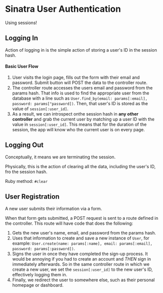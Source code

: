 # Sinatra User Authentication

Using sessions!

## Logging In

Action of logging in is the simple action of storing a user's ID in the session hash.

#### Basic User Flow

1. User visits the login page, fills out the form with their email and password. Submit button will POST the data to the controller route.
2. The controller route accesses the users email and password from the params hash. That info is used to find the appropriate user from the database with a line such as `User.find_by(email: params[:email], password: params["password])`. Then, that user's ID is stored as the value of `session[:user_id]`.
3. As a result, we can introspect onthe session hash in **any other controller** and grab the current user by matching up a user ID with the value in `session[:user_id]`. This means that for the duration of the session, the app will know who the current user is on every page. 

## Logging Out

Conceptually, it means we are terminating the session.

Physically, this is the action of clearing all the data, including the user's ID, fro the session hash.

Ruby method: `#clear`

## User Registration

A new user submits their information via a form.

When that form gets submitted, a POST request is sent to a route defined in the controller. This route will have code that does the following:

1. Gets the new user's name, email, and password from the params hash.
2. Uses that information to create and save a new instance of `User`, for example: `User.create(name: params[:name], email: params[:email], password: params[:password])`.
3. Signs the user in once they have completed the sign-up process. It would be annoying if you had to create an account and *THEN* sign in immediately afterwards. So in the same controller route in which we create a new user, we set the `session[:user_id]` to the new user's ID, effectively logging them in.
4. Finally, we redirect the user to somewhere else, such as their personal homepage or dashboard.
